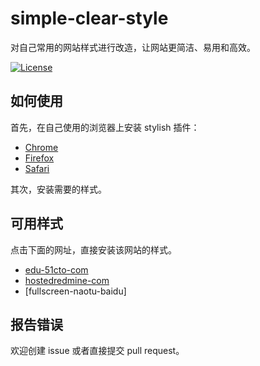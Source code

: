 # simple-clear-style

对自己常用的网站样式进行改造，让网站更简洁、易用和高效。

[![License](https://img.shields.io/github/license/cquanu/github-dark.svg)](https://github.com/cquanu/github-dark/blob/master/LICENSE)

## 如何使用

首先，在自己使用的浏览器上安装 stylish 插件：

- [Chrome]  
- [Firefox]  
- [Safari]  

其次，安装需要的样式。

## 可用样式

点击下面的网址，直接安装该网站的样式。

- [edu-51cto-com]  
- [hostedredmine-com]
- [fullscreen-naotu-baidu]

## 报告错误

欢迎创建 issue 或者直接提交 pull request。


<!-- 本文档中的链接 -->
[Chrome]: https://chrome.google.com/webstore/detail/stylish/fjnbnpbmkenffdnngjfgmeleoegfcffe?hl=en
[Firefox]: https://addons.mozilla.org/en-US/firefox/addon/stylish/
[Safari]: http://sobolev.us/stylish
[edu-51cto-com]: https://userstyles.org/styles/139056
[hostedredmine-com]: https://userstyles.org/styles/139487
[naotu-baidu-com]: https://userstyles.org/styles/139491

